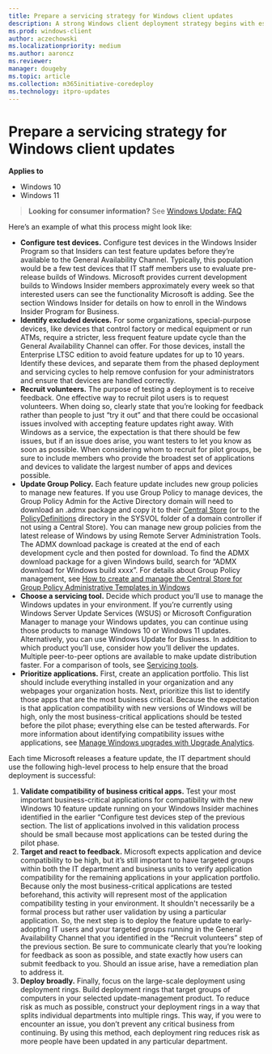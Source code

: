 ```yaml
---
title: Prepare a servicing strategy for Windows client updates
description: A strong Windows client deployment strategy begins with establishing a simple, repeatable process for testing and deploying each feature update.
ms.prod: windows-client
author: aczechowski
ms.localizationpriority: medium
ms.author: aaroncz
ms.reviewer: 
manager: dougeby
ms.topic: article
ms.collection: m365initiative-coredeploy
ms.technology: itpro-updates
---
```


# Prepare a servicing strategy for Windows client updates


**Applies to**

- Windows 10
- Windows 11


> **Looking for consumer information?** See [Windows Update: FAQ](https://support.microsoft.com/help/12373/windows-update-faq) 

Here’s an example of what this process might look like:

- **Configure test devices.** Configure test devices in the Windows Insider Program so that Insiders can test feature updates before they’re available to the General Availability Channel. Typically, this population would be a few test devices that IT staff members use to evaluate pre-release builds of Windows. Microsoft provides current development builds to Windows Insider members approximately every week so that interested users can see the functionality Microsoft is adding. See the section Windows Insider for details on how to enroll in the Windows Insider Program for Business.
- **Identify excluded devices.** For some organizations, special-purpose devices, like devices that control factory or medical equipment or run ATMs, require a stricter, less frequent feature update cycle than the General Availability Channel can offer. For those devices, install the Enterprise LTSC edition to avoid feature updates for up to 10 years. Identify these devices, and separate them from the phased deployment and servicing cycles to help remove confusion for your administrators and ensure that devices are handled correctly. 
- **Recruit volunteers.** The purpose of testing a deployment is to receive feedback. One effective way to recruit pilot users is to request volunteers. When doing so, clearly state that you’re looking for feedback rather than people to just “try it out” and that there could be occasional issues involved with accepting feature updates right away. With Windows as a service, the expectation is that there should be few issues, but if an issue does arise, you want testers to let you know as soon as possible. When considering whom to recruit for pilot groups, be sure to include members who provide the broadest set of applications and devices to validate the largest number of apps and devices possible.
- **Update Group Policy.** Each feature update includes new group policies to manage new features. If you use Group Policy to manage devices, the Group Policy Admin for the Active Directory domain will need to download an .admx package and copy it to their [Central Store](/troubleshoot/windows-server/group-policy/create-central-store-domain-controller) (or to the [PolicyDefinitions](/previous-versions/dotnet/articles/bb530196(v=msdn.10)) directory in the SYSVOL folder of a domain controller if not using a Central Store). You can manage new group policies from the latest release of Windows by using Remote Server Administration Tools. The ADMX download package is created at the end of each development cycle and then posted for download. To find the ADMX download package for a given Windows build, search for “ADMX download for Windows build xxxx”. For details about Group Policy management, see [How to create and manage the Central Store for Group Policy Administrative Templates in Windows](/troubleshoot/windows-client/group-policy/create-and-manage-central-store)
- **Choose a servicing tool.** Decide which product you’ll use to manage the Windows updates in your environment. If you’re currently using Windows Server Update Services (WSUS) or Microsoft Configuration Manager to manage your Windows updates, you can continue using those products to manage Windows 10 or Windows 11 updates. Alternatively, you can use Windows Update for Business. In addition to which product you’ll use, consider how you’ll deliver the updates. Multiple peer-to-peer options are available to make update distribution faster. For a comparison of tools, see [Servicing tools](waas-overview.md#servicing-tools).
- **Prioritize applications.** First, create an application portfolio. This list should include everything installed in your organization and any webpages your organization hosts. Next, prioritize this list to identify those apps that are the most business critical. Because the expectation is that application compatibility with new versions of Windows will be high, only the most business-critical applications should be tested before the pilot phase; everything else can be tested afterwards. For more information about identifying compatibility issues withe applications, see [Manage Windows upgrades with Upgrade Analytics](/mem/configmgr/desktop-analytics/overview). 


Each time Microsoft releases a feature update, the IT department should use the following high-level process to help ensure that the broad deployment is successful:

1. **Validate compatibility of business critical apps.** Test your most important business-critical applications for compatibility with the new Windows 10 feature update running on your Windows Insider machines identified in the earlier “Configure test devices step of the previous section. The list of applications involved in this validation process should be small because most applications can be tested during the pilot phase.
2. **Target and react to feedback.** Microsoft expects application and device compatibility to be high, but it’s still important to have targeted groups within both the IT department and business units to verify application compatibility for the remaining applications in your application portfolio. Because only the most business-critical applications are tested beforehand, this activity will represent most of the application compatibility testing in your environment. It shouldn't necessarily be a formal process but rather user validation by using a particular application. So, the next step is to deploy the feature update to early-adopting IT users and your targeted groups running in the General Availability Channel that you identified in the “Recruit volunteers” step of the previous section. Be sure to communicate clearly that you’re looking for feedback as soon as possible, and state exactly how users can submit feedback to you. Should an issue arise, have a remediation plan to address it. 
3. **Deploy broadly.** Finally, focus on the large-scale deployment using deployment rings. Build deployment rings that target groups of computers in your selected update-management product. To reduce risk as much as possible, construct your deployment rings in a way that splits individual departments into multiple rings. This way, if you were to encounter an issue, you don’t prevent any critical business from continuing. By using this method, each deployment ring reduces risk as more people have been updated in any particular department. 


